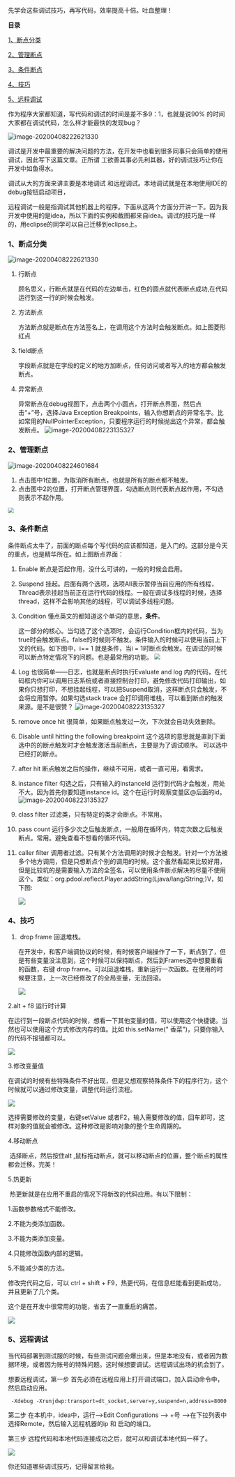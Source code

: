 先学会这些调试技巧，再写代码，效率提高十倍。吐血整理！

**目录**

[1、断点分类](#1、断点分类)

[2、管理断点](#2、管理断点)

[3、条件断点](#3、条件断点)

[4、技巧](#4、技巧)

[5、远程调试](#5、远程调试)

作为程序大家都知道，写代码和调试的时间是差不多9：1，也就是说90% 的时间大家都在调试代码，怎么样才能最快的发现bug？

![image-20200408222621330](../../img/20200408/111.jpg)

调试是开发中最重要的解决问题的方法，在开发中也看到很多同事只会简单的使用调试，因此写下这篇文章。正所谓 工欲善其事必先利其器，好的调试技巧让你在开发中如鱼得水。

调试从大的方面来讲主要是本地调试 和远程调试。本地调试就是在本地使用IDE的debug按钮启动项目，

远程调试一般是指调试其他机器上的程序。下面从这两个方面分开讲一下。因为我开发中使用的是idea，所以下面的实例和截图都来自idea。调试的技巧是一样的，用eclipse的同学可以自己迁移到eclipse上。

### 1、断点分类

![image-20200408222621330](../../img/20200408/image-20200408222621330.png)

1. 行断点

    顾名思义，行断点就是在代码的左边单击，红色的圆点就代表断点成功,在代码运行到这一行的时候会触发。

2. 方法断点

    方法断点就是断点在方法签名上，在调用这个方法时会触发断点。如上图菱形红点

3. field断点

    字段断点就是在字段的定义的地方加断点，任何访问或者写入的地方都会触发断点。

4. 异常断点
	
	 异常断点在debug视图下，点击两个小圆点，打开断点界面，然后点击“+”号，选择Java Exception Breakpoints，输入你想断点的异常名字。比如常用的NullPointerException，只要程序运行的时候抛出这个异常，都会触发断点。
	 ![image-20200408223135327](../../img/20200408/2.png)

### 2、管理断点

![image-20200408224601684](../../img/20200408/3.png)
1. 点击图中1位置，为取消所有断点，也就是所有的断点都不触发。
2. 点击图中2的位置，打开断点管理界面，勾选断点则代表断点起作用，不勾选则表示不起作用。

<img src="../../img/20200408/4.png" style="zoom:80%;" />

### 3、条件断点

​	条件断点太牛了，前面的断点每个写代码的应该都知道，是入门的。这部分是今天的重点，也是精华所在。如上图断点界面：

1. Enable 断点是否起作用，没什么可讲的，一般的时候会启用。

2. Suspend 挂起。后面有两个选项，选项All表示暂停当前应用的所有线程，Thread表示挂起当前正在运行代码的线程。一般在调试多线程的时候，选择thread，这样不会影响其他的线程，可以调试多线程问题。

3. Condition 懂点英文的都知道这个单词的意思，**条件**。
    
    这一部分的核心。当勾选了这个选项时，会运行Condition框内的代码，当为true时会触发断点。false的时候则不触发。条件输入的时候可以使用当前上下文的代码。如下图中，i== 1 就是条件，当i = 1时断点会触发。在调试的时候可以断点特定情况下的问题。也是最常用的功能。
    <img src="../../img/20200408/5.png" style="zoom:80%;" />
    
4. Log 也很简单——日志，也就是断点时执行Evaluate and log 内的代码，在代码框内你可以调用日志系统或者直接控制台打印，避免修改代码打印输出，如果你只想打印，不想挂起线程，可以把Suspend取消，这样断点只会触发，不会将应用暂停。如果勾选stack trace 会打印调用堆栈，可以看到断点的触发来源。是不是很赞？
    ![image-20200408223135327](../../img/20200408/6.png)

5. remove once hit 很简单，如果断点触发过一次，下次就会自动失效删除。

6. Disable until hitting the following breakpoint 这个选项的意思就是直到下面选中的的断点触发时才会触发激活当前断点，主要是为了调试顺序。 可以选中已经打的断点。

7. after hit 断点触发之后的操作，继续不可用，或者一直可用，看需求。

8. instance filter 勾选之后，只有输入的instanceId 运行到代码才会触发，用处不大。因为首先你要知道instance id。这个在运行时观察变量区@后面的id。
    ![image-20200408223135327](../../img/20200408/8.png)

9. class filter 过滤类，只有特定的类才会断点。不常用。

10. pass count  运行多少次之后触发断点，一般用在循环内，特定次数之后触发断点。常用。避免查看不想看的循环代码。

11. caller filter 调用者过滤。只有某个方法调用的时候才会触发。针对一个方法被多个地方调用，但是只想断点个别的调用的时候。这个虽然看起来比较好用，但是比较坑的是需要输入方法的全签名，可以使用条件断点解决的尽量不使用这个。类似：org.pdool.reflect.Player.addString(Ljava/lang/String;)V，如下图:

     ![](../../img/20200408/10.png)

### 4、技巧

1. ​	drop frame 回退堆栈。

    ​	在开发中，和客户端调协议的时候，有时候客户端操作了一下，断点到了，但是有些变量没注意到，这个时候可以保持断点，然后到Frames选中想要重看的函数，右键 drop frame。可以回退堆栈，重新运行一次函数。在使用的时候要注意，上一次已经修改了的全局变量，无法回滚。

    ![](../../img/20200408/11.png)

2.alt + f8 运行时计算

​		在运行到一段断点代码的时候，想看一下其他变量的值，可以使用这个快捷键。当然也可以使用这个方式修改内存的值。比如 this.setName(" 香菜")，只要你输入的代码不报错都可以。

![](../../img/20200408/12.png)

3.修改变量值

​	在调试的时候有些特殊条件不好出现，但是又想观察特殊条件下的程序行为，这个时候就可以通过修改变量，调整代码运行流程。

![](../../img/20200408/13.png)

选择需要修改的变量，右键setValue 或者F2，输入需要修改的值，回车即可，这样对象的值就会被修改。这种修改是影响对象的整个生命周期的。

4.移动断点

​	选择断点，然后按住alt ,鼠标拖动断点，就可以移动断点的位置，整个断点的属性都会迁移。完美！

5.热更新

​	热更新就是在应用不重启的情况下将新改的代码应用。有以下限制：

1.函数参数格式不能修改。

2.不能为类添加函数。

3.不能为类添加变量。

4.只能修改函数内部的逻辑。

5.不能减少类的方法。

修改完代码之后，可以 ctrl + shift + F9，热更代码，在信息栏能看到更新成功，并且更新了几个类。

这个是在开发中很常用的功能，省去了一直重启的痛苦。

![](../../img/20200408/15.png)

### 5、远程调试

当代码部署到测试服的时候，有些测试问题会爆出来，但是本地没有，或者因为数据环境，或者因为账号的特殊问题。这时候想要调试。远程调试出场的机会到了。

想要远程调试，第一步 首先必须在远程应用上打开调试端口，加入启动命令中，然后启动应用。

```
 -Xdebug -Xrunjdwp:transport=dt_socket,server=y,suspend=n,address=8000
```

第二步 在本机中，idea中，运行-->Edit Configurations --> +号 -->在下拉列表中选择Remote，然后输入远程机器的ip 和 启动的端口。

第三步 远程代码和本地代码连接成功之后，就可以和调试本地代码一样了。

![](../../img/20200408/14.png)

你还知道哪些调试技巧，记得留言给我。